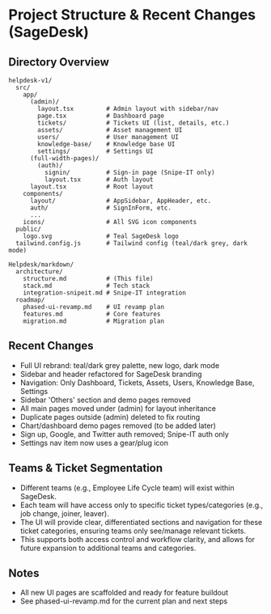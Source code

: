 # Project Structure & Recent Changes (SageDesk)

## Directory Overview

```
helpdesk-v1/
  src/
    app/
      (admin)/
        layout.tsx         # Admin layout with sidebar/nav
        page.tsx           # Dashboard page
        tickets/           # Tickets UI (list, details, etc.)
        assets/            # Asset management UI
        users/             # User management UI
        knowledge-base/    # Knowledge base UI
        settings/          # Settings UI
      (full-width-pages)/
        (auth)/
          signin/          # Sign-in page (Snipe-IT only)
          layout.tsx       # Auth layout
      layout.tsx           # Root layout
    components/
      layout/              # AppSidebar, AppHeader, etc.
      auth/                # SignInForm, etc.
      ...
    icons/                 # All SVG icon components
  public/
    logo.svg               # Teal SageDesk logo
  tailwind.config.js       # Tailwind config (teal/dark grey, dark mode)

Helpdesk/markdown/
  architecture/
    structure.md           # (This file)
    stack.md               # Tech stack
    integration-snipeit.md # Snipe-IT integration
  roadmap/
    phased-ui-revamp.md    # UI revamp plan
    features.md            # Core features
    migration.md           # Migration plan

```

## Recent Changes
- Full UI rebrand: teal/dark grey palette, new logo, dark mode
- Sidebar and header refactored for SageDesk branding
- Navigation: Only Dashboard, Tickets, Assets, Users, Knowledge Base, Settings
- Sidebar 'Others' section and demo pages removed
- All main pages moved under (admin) for layout inheritance
- Duplicate pages outside (admin) deleted to fix routing
- Chart/dashboard demo pages removed (to be added later)
- Sign up, Google, and Twitter auth removed; Snipe-IT auth only
- Settings nav item now uses a gear/plug icon

## Teams & Ticket Segmentation

- Different teams (e.g., Employee Life Cycle team) will exist within SageDesk.
- Each team will have access only to specific ticket types/categories (e.g., job change, joiner, leaver).
- The UI will provide clear, differentiated sections and navigation for these ticket categories, ensuring teams only see/manage relevant tickets.
- This supports both access control and workflow clarity, and allows for future expansion to additional teams and categories.

## Notes
- All new UI pages are scaffolded and ready for feature buildout
- See phased-ui-revamp.md for the current plan and next steps 